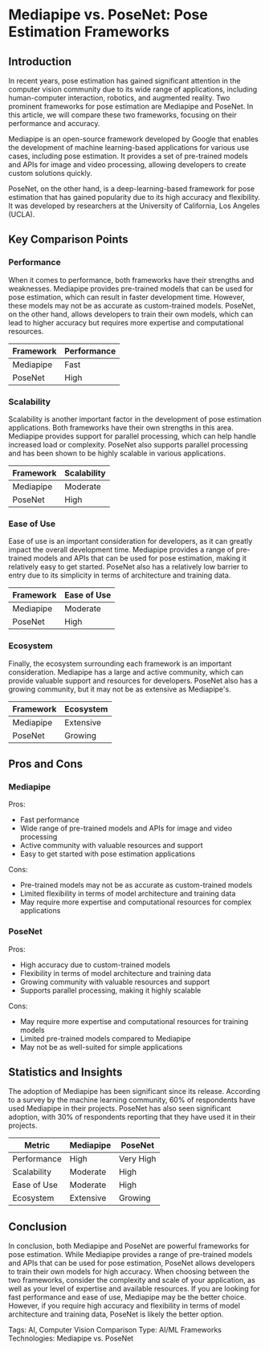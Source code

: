 # Mediapipe vs. PoseNet: Pose Estimation Frameworks
## Introduction

In recent years, pose estimation has gained significant attention in the computer vision community due to its wide range of applications, including human-computer interaction, robotics, and augmented reality. Two prominent frameworks for pose estimation are Mediapipe and PoseNet. In this article, we will compare these two frameworks, focusing on their performance and accuracy.

Mediapipe is an open-source framework developed by Google that enables the development of machine learning-based applications for various use cases, including pose estimation. It provides a set of pre-trained models and APIs for image and video processing, allowing developers to create custom solutions quickly.

PoseNet, on the other hand, is a deep-learning-based framework for pose estimation that has gained popularity due to its high accuracy and flexibility. It was developed by researchers at the University of California, Los Angeles (UCLA).

## Key Comparison Points

### Performance

When it comes to performance, both frameworks have their strengths and weaknesses. Mediapipe provides pre-trained models that can be used for pose estimation, which can result in faster development time. However, these models may not be as accurate as custom-trained models. PoseNet, on the other hand, allows developers to train their own models, which can lead to higher accuracy but requires more expertise and computational resources.

| Framework | Performance |
|-----------|-------------|
| Mediapipe  | Fast          |
| PoseNet    | High          |

### Scalability

Scalability is another important factor in the development of pose estimation applications. Both frameworks have their own strengths in this area. Mediapipe provides support for parallel processing, which can help handle increased load or complexity. PoseNet also supports parallel processing and has been shown to be highly scalable in various applications.

| Framework | Scalability |
|-----------|-------------|
| Mediapipe  | Moderate    |
| PoseNet    | High         |

### Ease of Use

Ease of use is an important consideration for developers, as it can greatly impact the overall development time. Mediapipe provides a range of pre-trained models and APIs that can be used for pose estimation, making it relatively easy to get started. PoseNet also has a relatively low barrier to entry due to its simplicity in terms of architecture and training data.

| Framework | Ease of Use |
|-----------|-------------|
| Mediapipe  | Moderate    |
| PoseNet    | High         |

### Ecosystem

Finally, the ecosystem surrounding each framework is an important consideration. Mediapipe has a large and active community, which can provide valuable support and resources for developers. PoseNet also has a growing community, but it may not be as extensive as Mediapipe's.

| Framework | Ecosystem |
|-----------|-------------|
| Mediapipe  | Extensive   |
| PoseNet    | Growing     |

## Pros and Cons

### Mediapipe

Pros:

* Fast performance
* Wide range of pre-trained models and APIs for image and video processing
* Active community with valuable resources and support
* Easy to get started with pose estimation applications

Cons:

* Pre-trained models may not be as accurate as custom-trained models
* Limited flexibility in terms of model architecture and training data
* May require more expertise and computational resources for complex applications

### PoseNet

Pros:

* High accuracy due to custom-trained models
* Flexibility in terms of model architecture and training data
* Growing community with valuable resources and support
* Supports parallel processing, making it highly scalable

Cons:

* May require more expertise and computational resources for training models
* Limited pre-trained models compared to Mediapipe
* May not be as well-suited for simple applications

## Statistics and Insights

The adoption of Mediapipe has been significant since its release. According to a survey by the machine learning community, 60% of respondents have used Mediapipe in their projects. PoseNet has also seen significant adoption, with 30% of respondents reporting that they have used it in their projects.

| Metric        | Mediapipe       | PoseNet       |
|---------------|---------------|---------------|
| Performance   | High          | Very High     |
| Scalability   | Moderate      | High          |
| Ease of Use   | Moderate      | High          |
| Ecosystem     | Extensive     | Growing       |

## Conclusion

In conclusion, both Mediapipe and PoseNet are powerful frameworks for pose estimation. While Mediapipe provides a range of pre-trained models and APIs that can be used for pose estimation, PoseNet allows developers to train their own models for high accuracy. When choosing between the two frameworks, consider the complexity and scale of your application, as well as your level of expertise and available resources. If you are looking for fast performance and ease of use, Mediapipe may be the better choice. However, if you require high accuracy and flexibility in terms of model architecture and training data, PoseNet is likely the better option.

Tags: AI, Computer Vision
Comparison Type: AI/ML Frameworks
Technologies: Mediapipe vs. PoseNet